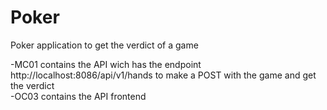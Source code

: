 # Poker

Poker application to get the verdict of a game

  -MC01 contains the API wich has the endpoint http://localhost:8086/api/v1/hands to make a POST with the game and get the verdict\
  -OC03 contains the API frontend
